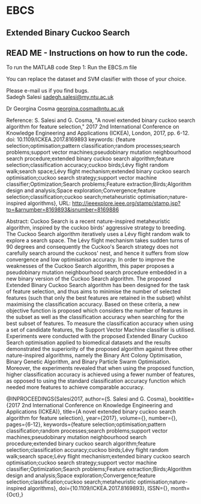 # EBCS
Extended Binary Cuckoo Search
------------------------------------------------------------------------------
READ ME - Instructions on how to run the code.  
------------------------------------------------------------------------------
To run the MATLAB code
Step 1: Run the EBCS.m file

You can replace the dataset and SVM clasifier with those of your choice. 

Please e-mail us if you find bugs.  
Sadegh Salesi
sadegh.salesi@my.ntu.ac.uk

Dr Georgina Cosma
georgina.cosma@ntu.ac.uk


Reference: S. Salesi and G. Cosma, "A novel extended binary cuckoo search algorithm for feature selection," 2017 2nd International Conference on Knowledge Engineering and Applications (ICKEA), London, 2017, pp. 6-12.
doi: 10.1109/ICKEA.2017.8169893
keywords: {feature selection;optimisation;pattern classification;random processes;search problems;support vector machines;pseudobinary mutation neighbourhood search procedure;extended binary cuckoo search algorithm;feature selection;classification accuracy;cuckoo birds;Lévy flight random walk;search space;Lévy flight mechanism;extended binary cuckoo search optimisation;cuckoo search strategy;support vector machine classifier;Optimization;Search problems;Feature extraction;Birds;Algorithm design and analysis;Space exploration;Convergence;feature selection;classification;cuckoo search;metaheuristic optimisation;nature-inspired algorithms},
URL: http://ieeexplore.ieee.org/stamp/stamp.jsp?tp=&arnumber=8169893&isnumber=8169886

Abstract:
Cuckoo Search is a recent nature-inspired metaheuristic algorithm, inspired by the cuckoo birds' aggressive strategy to breeding. 
The Cuckoo Search algorithm iteratively uses a Lévy flight random walk to explore a search space. 
The Lévy flight mechanism takes sudden turns of 90 degrees and consequently the Cuckoo's Search strategy does not carefully 
search around the cuckoos' nest, and hence it suffers from slow convergence and low optimisation accuracy. 
In order to improve the weaknesses of the Cuckoo Search algorithm, this paper proposes a pseudobinary mutation 
neighbourhood search procedure embedded in a new binary version of the Cuckoo Search algorithm. The proposed Extended Binary Cuckoo 
Search algorithm has been designed for the task of feature selection, and thus aims to minimise the number of selected features 
(such that only the best features are retained in the subset) whilst maximising the classification accuracy. Based on these criteria, 
a new objective function is proposed which considers the number of features in the subset as well as the classification accuracy 
when searching for the best subset of features. To measure the classification accuracy when using a set of candidate features, the 
Support Vector Machine classifier is utilised. Experiments were conducted with the proposed Extended Binary Cuckoo Search optimisation applied to biomedical datasets and the 
results demonstrated the superiority of the proposed algorithm against three other nature-inspired algorithms, namely 
the Binary Ant Colony Optimisation, Binary Genetic Algorithm, and Binary Particle Swarm Optimisation. Moreover, the experiments 
revealed that when using the proposed function, higher classification accuracy is achieved using a fewer number of features, as 
opposed to using the standard classification accuracy function which needed more features to achieve comparable accuracy.

@INPROCEEDINGS{Salesi2017, 
author={S. Salesi and G. Cosma}, 
booktitle={2017 2nd International Conference on Knowledge Engineering and Applications (ICKEA)}, 
title={A novel extended binary cuckoo search algorithm for feature selection}, 
year={2017}, 
volume={}, 
number={}, 
pages={6-12}, 
keywords={feature selection;optimisation;pattern classification;random processes;search problems;support vector machines;pseudobinary mutation neighbourhood search procedure;extended binary cuckoo search algorithm;feature selection;classification accuracy;cuckoo birds;Lévy flight random walk;search space;Lévy flight mechanism;extended binary cuckoo search optimisation;cuckoo search strategy;support vector machine classifier;Optimization;Search problems;Feature extraction;Birds;Algorithm design and analysis;Space exploration;Convergence;feature selection;classification;cuckoo search;metaheuristic optimisation;nature-inspired algorithms}, 
doi={10.1109/ICKEA.2017.8169893}, 
ISSN={}, 
month={Oct},}
